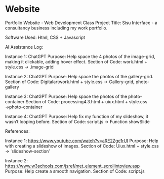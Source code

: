 # Website
Portfolio Website - Web Development Class
Project Title: Sisu Interface - a consultancy business including my work portfolio. 

Software Used: Html, CSS + Javascript

AI Assistance Log:

Instance 1:  ChatGPT
Purpose: Help space the 4 photos of the image-grid, making it clickable, adding hover effect. 
Section of Code: work.html + style.css → .image-grid

Instance 2:  ChatGPT
Purpose: Help space the photos of the gallery-grid. 
Section of Code: Digitalartwork.html + style.css → Gallery-grid, photo-gallery

Instance 3:  ChatGPT
Purpose: Help space the photos of the photo-container
Section of Code: processing4.3.html + uiux.html + style.css →photo-container

Instance 4:  ChatGPT
Purpose: Help fix my function of my slideshow, it wasn’t looping before.
Section of Code: script.js → Function showSlide

References: 

Instance 1:  https://www.youtube.com/watch?v=aRE2Zge1rUI 
Purpose: Help with creating a slideshow of images. 
Section of Code: Uiux.html + style.css → ‘slideshow-section’

Instance 2:  https://www.w3schools.com/jsref/met_element_scrollintoview.asp  
Purpose: Help create a smooth navigation.
Section of Code: script.js


